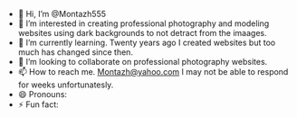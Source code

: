 - 👋 Hi, I’m @Montazh555
- 👀 I’m interested in creating professional photography and modeling websites using dark backgrounds to not detract from the imaages.
- 🌱 I’m currently learning. Twenty years ago I created websites but too much has changed since then.
- 💞️ I’m looking to collaborate on professional photography websites.
- 📫 How to reach me.  Montazh@yahoo.com       I may not be able to respond for weeks unfortunatesly.
- 😄 Pronouns: 
- ⚡ Fun fact: 

<!---
Montazh555/Montazh555 is a ✨ special ✨ repository because its `README.md` (this file) appears on your GitHub profile.
You can click the Preview link to take a look at your changes.
--->
